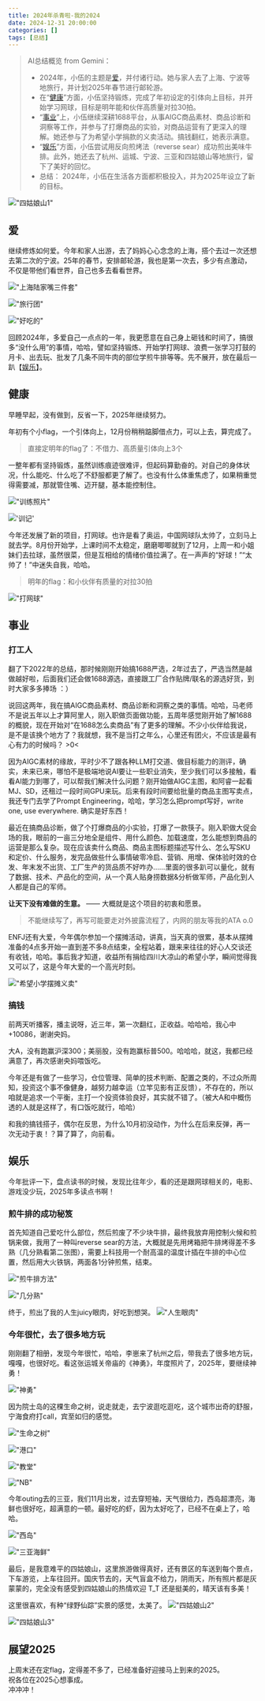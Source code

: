```yaml
---
title: 2024年杀青啦-我的2024
date: 2024-12-31 20:00:00
categories: []
tags: [总结]
---
```


> AI总结概览 from Gemini：  
> * 2024年，小伍的主题是[爱](#爱)，并付诸行动。她与家人去了上海、宁波等地旅行，并计划2025年春节进行邮轮游。  
> * 在“[健康](#健康)”方面，小伍坚持锻炼，完成了年初设定的引体向上目标，并开始学习网球，目标是明年能和伙伴高质量对拉30拍。  
> * “[事业](#事业)”上，小伍继续深耕1688平台，从事AIGC商品素材、商品诊断和洞察等工作，并参与了打爆商品的实验，对商品运营有了更深入的理解。她还参与了为希望小学捐款的义卖活动。搞钱翻红，她表示满意。  
> * “[娱乐](#娱乐)”方面，小伍尝试用反向煎烤法（reverse sear）成功煎出美味牛排。此外，她还去了杭州、运城、宁波、三亚和四姑娘山等地旅行，留下了美好的回忆。  
> * 总结： 2024年，小伍在生活各方面都积极投入，并为2025年设立了新的目标。

!["四姑娘山1"](https://wyy-static.oss-cn-guangzhou.aliyuncs.com/xx/year-2025/siguniang1.jpg)

## 爱

继续修炼如何爱。今年和家人出游，去了妈妈心心念念的上海，搭个去过一次还想去第二次的宁波。25年的春节，安排邮轮游，我也是第一次去，多少有点激动，不仅是带他们看世界，自己也多去看看世界。

!["上海陆家嘴三件套"](https://wyy-static.oss-cn-guangzhou.aliyuncs.com/xx/year-2025/33f8c64069fe34101c852c5dd3cff52a.jpg)

!["旅行团"](https://wyy-static.oss-cn-guangzhou.aliyuncs.com/xx/year-2025/IMG_2416.jpg)

!["好吃的"](https://wyy-static.oss-cn-guangzhou.aliyuncs.com/xx/year-2025/IMG_2419.jpg)

回顾2024年，多爱自己一点点的一年，我更愿意在自己身上砸钱和时间了，搞很多“没什么用”的事情，哈哈，譬如坚持锻炼、开始学打网球、浪费一张学习打鼓的月卡、出去玩、批发了几条不同牛肉的部位学煎牛排等等。先不展开，放在最后一趴【[娱乐](#娱乐)】。

## 健康

早睡早起，没有做到，反省一下，2025年继续努力。

年初有个小flag，一个引体向上，12月份稍稍踮脚借点力，可以上去，算完成了。

> 直接定明年的flag了：不借力、高质量引体向上3个

一整年都有坚持锻炼，虽然训练痕迹很难评，但起码算勤奋的。对自己的身体状况，什么能吃、什么吃了不舒服都更了解了。也没有什么体重焦虑了，如果稍重觉得需要减，那就管住嘴、迈开腿，基本能控制住。

!["训练照片"](https://wyy-static.oss-cn-guangzhou.aliyuncs.com/xx/year-2025/IMG_3767.JPG)

!['训记'](https://wyy-static.oss-cn-guangzhou.aliyuncs.com/xx/year-2025/IMG_3757.JPG)

今年还发展了新的项目，打网球。也许是看了奥运，中国网球队太帅了，立刻马上就去学。8月份开始学，上课时间不太稳定，磨磨唧唧就到了12月，上周一和小姐妹们去拉球，虽然很菜，但是互相给的情绪价值拉满了。在一声声的“好球！”“太帅了！”中迷失自我，哈哈。

> 明年的flag：和小伙伴有质量的对拉30拍

!["打网球"](https://wyy-static.oss-cn-guangzhou.aliyuncs.com/xx/year-2025/IMG_3758.PNG)

## 事业

### 打工人

翻了下2022年的总结，那时候刚刚开始搞1688严选，2年过去了，严选当然是越做越好啦，后面我们还会做1688源选，直接跟工厂合作贴牌/联名的源选好货，到时大家多多捧场 ：）

说回这两年，我在搞AIGC商品素材、商品诊断和洞察之类的事情。哈哈，马老师不是说五年以上才算阿里人，刚入职做页面做功能，五周年感觉刚开始了解1688的概貌，现在开始对“在1688怎么卖商品”有了更多的理解。不少小伙伴给我说，是不是该换个地方了？我就想，我不是当打之年么，心里还有团火，不应该是最有心有力的时候吗？ >0<

因为AIGC素材的缘故，平时少不了跟各种LLM打交道、做目标能力的测评，确实，未来已来，哪怕不是极端地说AI要让一些职业消失，至少我们可以多接触，看看AI能力到哪了，可以帮我们解决什么问题？刚开始做AIGC主图，和阿睿一起看MJ、SD，还租过一段时间GPU来玩。后来有段时间要给批量的商品主图写卖点，我还专门去学了Prompt Engineering，哈哈，学习怎么把prompt写好，write one, use everywhere. 确实是好东西！

最近在搞商品诊断，做了个打爆商品的小实验，打爆了一款筷子。刚入职做大促会场的我，眼前的一亩三分地全是组件、用什么颜色、加载速度，怎么能想到商品的运营是那么复杂。现在应该卖什么商品、商品主图标题描述写什么、怎么写SKU和定价、什么服务，发完品做些什么事情破零冷启、营销、用增、保体验时效的仓发、年末发不出货、工厂生产的货品质不好咋办……里面的很多趴可以量化，就有了数据、技术、产品化的空间，从一个真人贴身捞数据&分析做军师，产品化到人人都是自己的军师。

**让天下没有难做的生意。** —— 大概就是这个项目的初衷和愿景。

> 不能继续写了，再写可能要走对外披露流程了，内网的朋友等我的ATA o.0

ENFJ还有大爱，今年偶尔参加一个摆摊活动，讲真，当天真的很累，基本从摆摊准备的4点多开始一直到差不多8点结束，全程站着，跟来来往往的好心人交谈还有收钱，哈哈。事后我才知道，收益所有捐给四川大凉山的希望小学，瞬间觉得我又可以了，这是今年大爱的一个高光时刻。

!["希望小学摆摊义卖"](https://wyy-static.oss-cn-guangzhou.aliyuncs.com/xx/year-2025/IMG_3759.JPG)

### 搞钱

前两天听播客，播主说呀，近三年，第一次翻红，正收益。哈哈哈，我心中+10086，谢谢央妈。

大A，没有跑赢沪深300；美丽股，没有跑赢标普500。哈哈哈，就这，我都已经满意了，再次感谢央妈喂饭吃。

今年还是有做了一些学习，仓位管理、简单的技术判断、配置之类的，不过众所周知，投资这个事不像健身，越努力越幸运（立竿见影有正反馈），不存在的，所以咱就是追求一个平衡，主打一个投资体验良好，其实就不错了。（被大A和中概伤透的人就是这样了，有口饭吃就行，哈哈）

和我的搞钱搭子，偶尔在反思，为什么10月初没动作，为什么在后来反弹，再一次无动于衷！？算了算了，向前看。


## 娱乐

今年批评一下，盘点读书的时候，发现比往年少，看的还是跟网球相关的，电影、游戏没少玩，2025年多读点书啊！

### 煎牛排的成功秘笈

首先知道自己爱吃什么部位，然后煎废了不少块牛排，最终我放弃用控制火候和煎锅来做，我用了一种叫reverse sear的方法，大概就是先用烤箱把牛排烤得差不多熟（几分熟看第二张图），需要上科技用一个耐高温的温度计插在牛排的中心位置，然后用大火铁锅，两面各1分钟煎焦，结束。

!["煎牛排方法"](https://wyy-static.oss-cn-guangzhou.aliyuncs.com/xx/year-2025/IMG_3768.JPG)

!["几分熟"](https://wyy-static.oss-cn-guangzhou.aliyuncs.com/xx/year-2025/IMG_3769.JPG)

终于，煎出了我的人生juicy眼肉，好吃到想哭。
!["人生眼肉"](https://wyy-static.oss-cn-guangzhou.aliyuncs.com/xx/year-2025/IMG_3770.JPG)

### 今年很忙，去了很多地方玩

刚刚翻了相册，发现今年很忙，哈哈，李崽来了杭州之后，带我去了很多地方玩，嘎嘎，也很好吃。看这张运城关帝庙的《神勇》，年度照片了，2025年，要继续神勇！

!["神勇"](https://wyy-static.oss-cn-guangzhou.aliyuncs.com/xx/year-2025/shenyong.jpg)

因为院士岛的这棵生命之树，说走就走，去宁波逛吃逛吃，这个城市出奇的舒服，宁海食府打call，宾至如归的感觉。

!["生命之树"](https://wyy-static.oss-cn-guangzhou.aliyuncs.com/xx/year-2025/nb1.jpg)

!["港口"](https://wyy-static.oss-cn-guangzhou.aliyuncs.com/xx/year-2025/nb2.jpg)

!["教堂"](https://wyy-static.oss-cn-guangzhou.aliyuncs.com/xx/year-2025/nb3.jpg)

!["NB"](https://wyy-static.oss-cn-guangzhou.aliyuncs.com/xx/year-2025/nb4.jpg)


今年outing去的三亚，我们11月出发，过去穿短袖，天气很给力，西岛超漂亮，海鲜也很好吃，超满意的一顿。最好吃的虾，因为太好吃了，已经不在桌上了，哈哈。

!["西岛"](https://wyy-static.oss-cn-guangzhou.aliyuncs.com/xx/year-2025/sanya1.jpg)

!["三亚海鲜"](https://wyy-static.oss-cn-guangzhou.aliyuncs.com/xx/year-2025/sanya2.jpg)

最后，是我意难平的四姑娘山，这里旅游做得真好，还有景区的车送到每个景点，下车游览，上车往回开。国庆节去的，天气盲盒不给力，阴雨天，所有照片都是灰蒙蒙的，完全没有感受到四姑娘山的热情欢迎 T_T 还是挺美的，晴天该有多美！

这里很喜欢，有种“绿野仙踪”实景的感觉，太美了。
!["四姑娘山2"](https://wyy-static.oss-cn-guangzhou.aliyuncs.com/xx/year-2025/siguniang2.jpg)

!["四姑娘山3"](https://wyy-static.oss-cn-guangzhou.aliyuncs.com/xx/year-2025/siguniang3.jpg)

## 展望2025

上周末还在定flag，定得差不多了，已经准备好迎接马上到来的2025。  
祝各位在2025心想事成。  
冲冲冲！